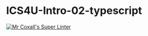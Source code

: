 # ICS4U-Intro-02-typescript

[![Mr Coxall's Super Linter](https://github.com/noah-mccaskill/ICS4U-intro-02-typescript/workflows/Mr%20Coxall's%20Super%20Linter/badge.svg)](https://github.com/noah-mccaskill/ICS4U-intro-02-typescript/actions/)
